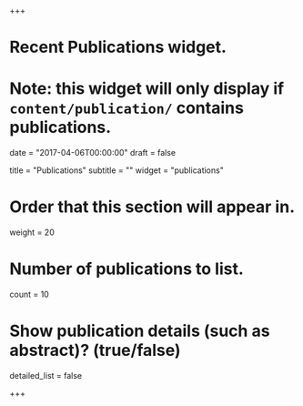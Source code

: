 +++
# Recent Publications widget.
# Note: this widget will only display if `content/publication/` contains publications.

date = "2017-04-06T00:00:00"
draft = false

title = "Publications"
subtitle = ""
widget = "publications"

# Order that this section will appear in.
weight = 20

# Number of publications to list.
count = 10

# Show publication details (such as abstract)? (true/false)
detailed_list = false

+++
